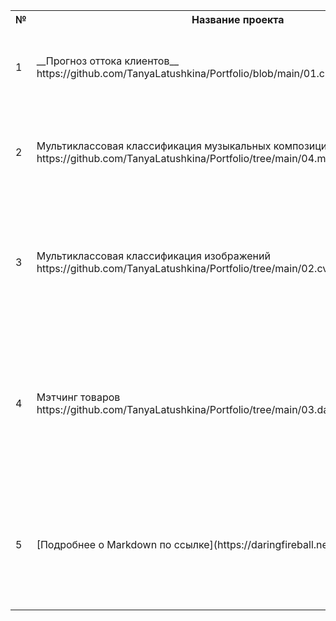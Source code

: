 <table>
    <tr>
        <th>№</th>
        <th>Название проекта</th>
        <th>Описание</th>
        <th>Стек</th>
    </tr>
    <tr>
        <td>1</td>
        <td>__Прогноз оттока клиентов__ https://github.com/TanyaLatushkina/Portfolio/blob/main/01.churn_rate_customer</td>
        <td>Разработка модели прогноза оттока клиентов</td>
        <td>pandas, sklearn, matplotlib, optuna, catboost, fastai</td>
    </tr>
    <tr>
        <td>2</td>
        <td>Мультиклассовая классификация музыкальных композиций https://github.com/TanyaLatushkina/Portfolio/tree/main/04.music_genre_classifier</td>
        <td>Pазработка модели, колторая позволяит классифицировать музыкальные произведения по жанрам</td>
        <td>pandas, sklearn, matplotlib, optuna, catboost, shap</td>
    </tr>
        <td>3</td>
        <td>Мультиклассовая классификация изображений https://github.com/TanyaLatushkina/Portfolio/tree/main/02.cv_music_genre_classifier</td>
        <td>Pазработка модели которая определеняем жанр музыкального произведения по изображению обложки музыкального диска</td>
        <td>pandas, numpy, matplotlib, faiss, fastai</td>
    </tr>
        <td>4</td>
        <td>Мэтчинг товаров https://github.com/TanyaLatushkina/Portfolio/tree/main/03.data_matching</td>
        <td>Разработка алгоритма для маркетплейса, который для всех товаров из одного набора данных, предложит несколько вариантов наиболее похожих из другого набораР</td>
        <td>pandas, sklearn, seaborn, matplotlib, numpy, faiss</td>
     </tr>
        <td>5</td>
        <td> [Подробнее о Markdown по ссылке](https://daringfireball.net/projects/markdown/) </td>
        <td>Pазработка модели которая определеняем жанр музыкального произведения по изображению обложки музыкального диска</td>
        <td>pytorch</td>
</table>
